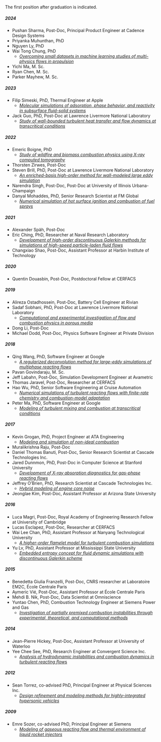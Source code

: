 The first position after graduation is indicated.

##### 2024
- Pushan Sharma, Post-Doc, Principal Product Engineer at Cadence Design Systems
- Priyanka Muhunthan, PhD
- Nguyen Ly, PhD
- Wai Tong Chung, PhD
    - [*Overcoming small datasets in machine learning studies of multi-physics flows in propulsion*](https://stacks.stanford.edu/file/druid:xw487vj6602/WTChungPhDDissertation5June2024-augmented.pdf)
- Yichi Ma, M. Sc.
- Ryan Chen, M. Sc.
- Parker Mayhew, M. Sc.

##### 2023
- Filip Simeski, PhD, Thermal Engineer at Apple
    - [*Molecular simulations of adsorption, phase behavior, and reactivity in subsurface fluid-solid systems*](https://stacks.stanford.edu/file/druid:kd116tq5321/Simeski2023_dissertation-augmented.pdf)
- Jack Guo, PhD, Post-Doc at Lawrence Livermore National Laboratory
    - [*Study of wall-bounded turbulent heat transfer and flow dynamics at transcritical conditions*](https://stacks.stanford.edu/file/druid:hr621jr2401/Jack_Guo_thesis_final-augmented.pdf)

##### 2022
- Emeric Boigne, PhD
    - [*Study of wildfire and biomass combustion physics using X-ray computed tomography*](https://stacks.stanford.edu/file/druid:tz501vf4608/EmericThesisFinal%20Submitted-augmented.pdf)
- Thorsten Zirwes, Post-Doc
- Steven Brill, PhD, Post-Doc at Lawrence Livermore National Laboratory
    - [*An enriched-basis high-order method for wall-modeled large eddy simulation*](https://stacks.stanford.edu/file/druid:vg777rr1477/Steven_Thesis_final_no_copy-augmented.pdf)
- Narendra Singh, Post-Doc, Post-Doc at University of Illinois Urbana-Champaign
- Danyal Mohaddes, PhD, Senior Research Scientist at FM Global
    - [*Numerical simulation of hot surface ignition and combustion of fuel sprays*](https://stacks.stanford.edu/file/druid:qd297kf9064/Thesis_MohaddesKhorassani-augmented.pdf)

##### 2021
- Alexander Späh, Post-Doc
- Eric Ching, PhD, Researcher at Naval Research Laboratory
    - [*Development of high-order discontinuous Galerkin methods for simulations of high-speed particle-laden fluid flows*](https://stacks.stanford.edu/file/druid:ph076kk9546/Thesis_final-augmented.pdf)
- Changxiao Shao, Post-Doc, Assistant Professor at Harbin Institute of Technology

##### 2020
- Quentin Douasbin, Post-Doc, Postdoctoral Fellow at CERFACS

##### 2019
- Alireza Ostadhossein, Post-Doc, Battery Cell Engineer at Rivian
- Sadaf Sobhani, PhD, Post-Doc at Lawrence Livermore National Laboratory
    - [*Computational and experimental investigation of flow and combustion physics in porous media*](https://stacks.stanford.edu/file/druid:qr848tv8220/0_SUBMITTED_thesis-pages-deleted-augmented.pdf)
- Dong Li, Post-Doc
- Michael Dodd, Post-Doc, Physics Software Engineer at Private Division

##### 2018
- Qing Wang, PhD, Software Engineer at Google
    - [*A regularized deconvolution method for large-eddy simulations of multiphase reacting flows*](https://stacks.stanford.edu/file/druid:dz339vk1807/main-augmented.pdf)
- Pavan Govindaraju, M. Sc.
- Jeff Labahn, Post-Doc, Simulation Development Engineer at Avametric
- Thomas Jaravel, Post-Doc, Researcher at CERFACS
- Hao Wu, PhD, Senior Software Engineering at Cruise Automation
    - [*Numerical simulations of turbulent reacting flows with finite-rate chemistry and combustion-model adaptation*](https://stacks.stanford.edu/file/druid:xr890dw2735/thesis_final-augmented.pdf)
- Peter Ma, PhD, Software Engineer at Google
    - [*Modeling of turbulent mixing and combustion at transcritical conditions*](https://stacks.stanford.edu/file/druid:xb567kv4007/thesis-augmented.pdf)

##### 2017
- Kevin Grogan, PhD, Project Engineer at ATA Engineering
    - [*Modeling and simulation of non-ideal combustion*](https://stacks.stanford.edu/file/druid:wg011yr4003/Main-augmented.pdf)
- Muralikrishna Raju, Post-Doc
- Daniel Thomas Banuti, Post-Doc, Senior Research Scientist at Cascade Technologies Inc.
- Jared Dunnmon, PhD, Post-Doc in Computer Science at Stanford University
    - [*Development of X-ray absorption diagnostics for gas-phase reacting flows*](https://stacks.stanford.edu/file/druid:fk069hr3117/Sept1SubmissionDunnmonThesis%20-%20Adobe-augmented.pdf)
- Jeffrey O’Brien, PhD, Research Scientist at Cascade Technologies Inc.
    - [*Hybrid modeling of engine core noise*](https://stacks.stanford.edu/file/druid:sv185sh2553/thesis17_OBRIEN_FINAL-augmented.pdf)
- Jeonglae Kim, Post-Doc, Assistant Professor at Arizona State University

##### 2016
- Luca Magri, Post-Doc, Royal Academy of Engineering Research Fellow at University of Cambridge
- Lucas Esclapez, Post-Doc, Researcher at CERFACS
- Wai Lee Chan, PhD, Assistant Professor at Nanyang Technological University
    - [*A higher-order flamelet model for turbulent combustion simulations*](https://deepblue.lib.umich.edu/handle/2027.42/133466)
- Yu Lv, PhD, Assistant Professor at Mississippi State University
    - [*Embedded entropy concept for fluid dynamic simulations with discontinuous Galerkin scheme*](https://stacks.stanford.edu/file/druid:gm681pq2419/thesis_submit-augmented.pdf)

##### 2015
- Benedetta Giulia Franzelli, Post-Doc, CNRS researcher at Laboratoire EM2C, École Centrale Paris
- Aymeric Vié, Post-Doc, Assistant Professor at École Centrale Paris
- Mehdi B. Nik, Post-Doc, Data Scientist at Omniscience
- Yuntao Chen, PhD, Combustion Technology Engineer at Siemens Power and Gas
    - [*Investigation of partially premixed combustion instabilities through experimental, theoretical, and computational methods*](https://deepblue.lib.umich.edu/handle/2027.42/111342)

##### 2014
- Jean-Pierre Hickey, Post-Doc, Assistant Professor at University of Waterloo
- Yee Chee See, PhD, Research Engineer at Convergent Science Inc.
    - [*Analysis of hydrodynamic instabilities and combustion dynamics in turbulent reacting flow*s](https://deepblue.lib.umich.edu/handle/2027.42/107148)

##### 2012
- Sean Torrez, co-advised PhD, Principal Engineer at Physical Sciences Inc.
    - [*Design refinement and modeling methods for highly-integrated hypersonic vehicles*](https://deepblue.lib.umich.edu/handle/2027.42/93832)

##### 2009
- Emre Sozer, co-advised PhD, Principal Engineer at Siemens
    - [*Modeling of gaseous reacting flow and thermal environment of liquid rocket injectors*](https://deepblue.lib.umich.edu/handle/2027.42/77684)